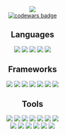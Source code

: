 <p align="center">
  <img src = "https://github-readme-stats.vercel.app/api?username=niccoryan0&show_icons=true&theme=onedark"><br>
  <a target="_blank" href="https://www.codewars.com/users/Niccoryan0"><img src="https://www.codewars.com/users/Niccoryan0/badges/large" alt="codewars badge" /></a>
</p>

<h2 align="center">Languages</h2>

<p align="center">
  <img src = "https://img.shields.io/badge/C%23%20-%23239120.svg?style=flat&logo=c%2B%2B&logoColor=ffffff">
  <img src = "https://img.shields.io/badge/-JavaScript-CCCC00?style=flat&logo=javascript&logoColor=white">
  <img src = "https://img.shields.io/badge/Python%20-%2314354C.svg?style=flat&logo=python&logoColor=ffffff">
  <img src = "https://img.shields.io/badge/-HTML5-E34F26?style=flat&logo=html5&logoColor=white"> 
  <img src = "https://img.shields.io/badge/-CSS3-1572B6?style=flat&logo=css3&logoColor=white">
</p>

<h2 align="center">Frameworks</h2>
<p align="center">
  <img src="https://img.shields.io/badge/.NET Core-net%23239120.svg?style=flat&logo=dot-net&logoColor=00c8ff">
  <img src="https://img.shields.io/badge/-React-000000?style=flat&logo=react&logoColor=00c8ff">
  <img src="https://img.shields.io/badge/jQuery%20-%230769AD.svg?style=flat&logo=jquery&logoColor=00c8ff">
  <img src="https://img.shields.io/badge/Django%20-%23092E20.svg?style=flat&logo=django&logoColor=00c8ff">
  <img src="https://img.shields.io/badge/Bootstrap%20-%23563D7C.svg?style=flat&logo=bootstrap&logoColor=00c8ff">
  <img src="https://img.shields.io/badge/Material%20UI%20-%230081CB.svg?style=flat&logo=material-ui&logoColor=00c8ff">
  <img src="https://img.shields.io/badge/Xamarin%20Forms-%233498DB.svg?style=flat&logo=xamarin&logoColor=00c8ff">
</p>

<h2 align="center">Tools</h2>
<p align="center">
  <img src="https://img.shields.io/badge/-Express.js-787878?style=flat">
  <img src="https://img.shields.io/badge/-Node.js-3C873A?style=flat&logo=Node.js&logoColor=white">
  <img src="http://img.shields.io/badge/-Git-F1502F?style=flat&logo=git&logoColor=FFFFFF">
  <img src="http://img.shields.io/badge/-Github-000000?style=flat&logo=github&logoColor=FFFFFF">
  <img src="http://img.shields.io/badge/-VS%20Code-007ACC?style=flat&logo=visual%20studio%20code&logoColor=white">
  <img src="http://img.shields.io/badge/-Visual%20Studio-007ACC?style=flat&logo=visual%20studio&logoColor=white">
  <img src="http://img.shields.io/badge/-Heroku-430098?style=flat&logo=heroku&logoColor=white">
  <br>
  <img src="https://img.shields.io/badge/Azure%20-%230072C6.svg?style=flat&logo=azure-devops&logoColor=00c8ff">
  <img src="https://img.shields.io/badge/Microsoft%20SQL%20Server-CC2927?style=flat&logo=microsoft-sql-server&logoColor=00c8ff">

  <img src="https://img.shields.io/badge/Postgres-%23316192.svg?style=flat&logo=postgresql&logoColor=00c8ff">
  <img src="https://img.shields.io/badge/MongoDB-%234ea94b.svg?style=flat&logo=mongodb&logoColor=00c8ff">
  <img src="https://img.shields.io/badge/Numpy%20-%23013243.svg?style=flat&logo=numpy&logoColor=white">
  <img src="https://img.shields.io/badge/Pandas%20-%23150458?style=flat&logo=pandas&logoColor=white">
</p>
